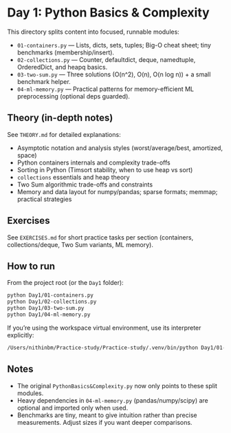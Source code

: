 # Day 1: Python Basics & Complexity

This directory splits content into focused, runnable modules:

- `01-containers.py` — Lists, dicts, sets, tuples; Big-O cheat sheet; tiny benchmarks (membership/insert).
- `02-collections.py` — Counter, defaultdict, deque, namedtuple, OrderedDict, and heapq basics.
- `03-two-sum.py` — Three solutions (O(n^2), O(n), O(n log n)) + a small benchmark helper.
- `04-ml-memory.py` — Practical patterns for memory-efficient ML preprocessing (optional deps guarded).

## Theory (in-depth notes)

See `THEORY.md` for detailed explanations:

- Asymptotic notation and analysis styles (worst/average/best, amortized, space)
- Python containers internals and complexity trade-offs
- Sorting in Python (Timsort stability, when to use heap vs sort)
- `collections` essentials and heap theory
- Two Sum algorithmic trade-offs and constraints
- Memory and data layout for numpy/pandas; sparse formats; memmap; practical strategies

## Exercises

See `EXERCISES.md` for short practice tasks per section (containers, collections/deque, Two Sum variants, ML memory).

## How to run

From the project root (or the `Day1` folder):

```bash
python Day1/01-containers.py
python Day1/02-collections.py
python Day1/03-two-sum.py
python Day1/04-ml-memory.py
```

If you’re using the workspace virtual environment, use its interpreter explicitly:

```bash
/Users/nithinbm/Practice-study/Practice-study/.venv/bin/python Day1/01-containers.py
```

## Notes

- The original `PythonBasics&Complexity.py` now only points to these split modules.
- Heavy dependencies in `04-ml-memory.py` (pandas/numpy/scipy) are optional and imported only when used.
- Benchmarks are tiny, meant to give intuition rather than precise measurements. Adjust sizes if you want deeper comparisons.

